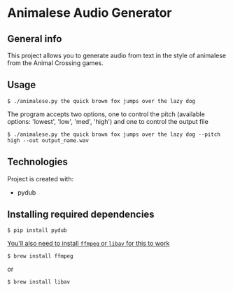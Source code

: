 # Animalese Audio Generator

## General info
This project allows you to generate audio from text in the style of animalese from the Animal Crossing games. 

## Usage

```
$ ./animalese.py the quick brown fox jumps over the lazy dog
```

The program accepts two options, one to control the pitch (available options: 'lowest', 'low', 'med', 'high')
and one to control the output file
```
$ ./animalese.py the quick brown fox jumps over the lazy dog --pitch high --out output_name.wav
```


## Technologies
Project is created with:
* pydub

## Installing required dependencies
```
$ pip install pydub
```
[You'll also need to install `ffmpeg` or `libav` for this to work](https://github.com/jiaaro/pydub#dependencies)
```
$ brew install ffmpeg
```
or
```
$ brew install libav
```
